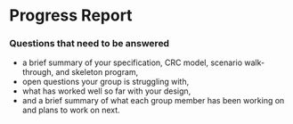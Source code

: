 # Progress Report 

### Questions that need to be answered

<ul>
  <li> a brief summary of your specification, CRC model, scenario walk-through, and skeleton program,
  <li> open questions your group is struggling with,
  <li> what has worked well so far with your design,
  <li> and a brief summary of what each group member has been working on and plans to work on next.
</ul>
